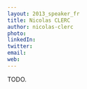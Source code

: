 ```yaml
---
layout: 2013_speaker_fr
title: Nicolas CLERC
author: nicolas-clerc
photo: 
linkedIn: 
twitter: 
email: 
web: 
---
```


TODO.